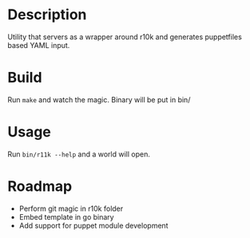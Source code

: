 # Description
Utility that servers as a wrapper around r10k and generates puppetfiles based YAML input.

# Build
Run `make` and watch the magic. Binary will be put in bin/

# Usage
Run `bin/r11k --help` and a world will open.

# Roadmap
* Perform git magic in r10k folder
* Embed template in go binary
* Add support for puppet module development
